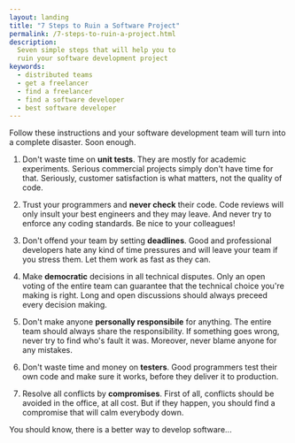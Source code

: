 ```yaml
---
layout: landing
title: "7 Steps to Ruin a Software Project"
permalink: /7-steps-to-ruin-a-project.html
description:
  Seven simple steps that will help you to
  ruin your software development project
keywords:
  - distributed teams
  - get a freelancer
  - find a freelancer
  - find a software developer
  - best software developer
---
```


Follow these instructions and your software development
team will turn into a complete disaster. Soon enough.

<!--
<img src="http://img.teamed.io/landing/7-steps.jpg"
  class="picture" alt="seven steps to ruin a project"/>
-->

1. Don't waste time on **unit tests**. They are mostly for
academic experiments. Serious commercial projects simply don't have
time for that. Seriously, customer satisfaction is what matters, not
the quality of code.

2. Trust your programmers and **never check** their code. Code
reviews will only insult your best engineers and they may leave.
And never try to enforce any coding standards.
Be nice to your colleagues!

3. Don't offend your team by setting **deadlines**. Good and professional developers
hate any kind of time pressures and will leave your team if you stress
them. Let them work as fast as they can.

4. Make **democratic** decisions in all technical disputes. Only an open voting
of the entire team can guarantee that the technical choice you're making
is right. Long and open discussions should always preceed every decision making.

5. Don't make anyone **personally responsibile** for anything. The entire
team should always share the responsibility. If something goes wrong, never
try to find who's fault it was. Moreover, never blame anyone for any mistakes.

6. Don't waste time and money on **testers**. Good programmers test their
own code and make sure it works, before they deliver it to production.

7. Resolve all conflicts by **compromises**. First of all,
conflicts should be avoided in the office, at all cost. But if they happen,
you should find a compromise that will calm everybody down.

You should know, there is a better way to develop software...
